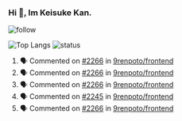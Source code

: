 ### Hi 👋, Im Keisuke Kan.

<!--
**9renpoto/9renpoto** is a ✨ _special_ ✨ repository because its `README.md` (this file) appears on your GitHub profile.

Here are some ideas to get you started:

- 🔭 I’m currently working on ...
- 🌱 I’m currently learning ...
- 👯 I’m looking to collaborate on ...
- 🤔 I’m looking for help with ...
- 💬 Ask me about ...
- 📫 How to reach me: ...
- 😄 Pronouns: ...
- ⚡ Fun fact: ...
-->

![follow](https://img.shields.io/github/followers/9renpoto?label=Follow&style=social)

![Top Langs](https://github-readme-stats.vercel.app/api/top-langs/?username=9renpoto&hide=html&layout=compact)
![status](https://github-readme-stats.vercel.app/api?username=9renpoto&show_icons=true&count_private=true&hide=issues,contribs)

<!--START_SECTION:activity-->
1. 🗣 Commented on [#2266](https://github.com/9renpoto/frontend/issues/2266) in [9renpoto/frontend](https://github.com/9renpoto/frontend)
2. 🗣 Commented on [#2266](https://github.com/9renpoto/frontend/issues/2266) in [9renpoto/frontend](https://github.com/9renpoto/frontend)
3. 🗣 Commented on [#2266](https://github.com/9renpoto/frontend/issues/2266) in [9renpoto/frontend](https://github.com/9renpoto/frontend)
4. 🗣 Commented on [#2245](https://github.com/9renpoto/frontend/issues/2245) in [9renpoto/frontend](https://github.com/9renpoto/frontend)
5. 🗣 Commented on [#2266](https://github.com/9renpoto/frontend/issues/2266) in [9renpoto/frontend](https://github.com/9renpoto/frontend)
<!--END_SECTION:activity-->
